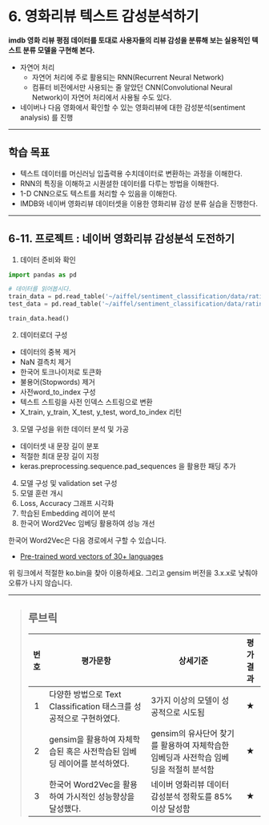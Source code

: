 # 6. 영화리뷰 텍스트 감성분석하기
**imdb 영화 리뷰 평점 데이터를 토대로 사용자들의 리뷰 감성을 분류해 보는 실용적인 텍스트 분류 모델을 구현해 본다.**

- 자연어 처리
  - 자연어 처리에 주로 활용되는 RNN(Recurrent Neural Network)
  - 컴퓨터 비전에서만 사용되는 줄 알았던 CNN(Convolutional Neural Network)이 자연어 처리에서 사용될 수도 있다.
- 네이버나 다음 영화에서 확인할 수 있는 영화리뷰에 대한 감성분석(sentiment analysis) 를 진행

---
## 학습 목표
- 텍스트 데이터를 머신러닝 입출력용 수치데이터로 변환하는 과정을 이해한다.
- RNN의 특징을 이해하고 시퀀셜한 데이터를 다루는 방법을 이해한다.
- 1-D CNN으로도 텍스트를 처리할 수 있음을 이해한다.
- IMDB와 네이버 영화리뷰 데이터셋을 이용한 영화리뷰 감성 분류 실습을 진행한다.

---
## 6-11. 프로젝트 : 네이버 영화리뷰 감성분석 도전하기
1) 데이터 준비와 확인
```python
import pandas as pd

# 데이터를 읽어봅시다. 
train_data = pd.read_table('~/aiffel/sentiment_classification/data/ratings_train.txt')
test_data = pd.read_table('~/aiffel/sentiment_classification/data/ratings_test.txt')

train_data.head()
```
2) 데이터로더 구성
- 데이터의 중복 제거
- NaN 결측치 제거
- 한국어 토크나이저로 토큰화
- 불용어(Stopwords) 제거
- 사전word_to_index 구성
- 텍스트 스트링을 사전 인덱스 스트링으로 변환
- X_train, y_train, X_test, y_test, word_to_index 리턴
3) 모델 구성을 위한 데이터 분석 및 가공
- 데이터셋 내 문장 길이 분포
- 적절한 최대 문장 길이 지정
- keras.preprocessing.sequence.pad_sequences 을 활용한 패딩 추가
4) 모델 구성 및 validation set 구성
5) 모델 훈련 개시
6) Loss, Accuracy 그래프 시각화
7) 학습된 Embedding 레이어 분석
8) 한국어 Word2Vec 임베딩 활용하여 성능 개선
   
한국어 Word2Vec은 다음 경로에서 구할 수 있습니다.
- [Pre-trained word vectors of 30+ languages](https://github.com/Kyubyong/wordvectors)

위 링크에서 적절한 ko.bin을 찾아 이용하세요. 그리고 gensim 버전을 3.x.x로 낮춰야 오류가 나지 않습니다.

---
>## **루브릭**
>|번호|평가문항|상세기준|평가결과|
>|:---:|---|---|:---:|
>|1|다양한 방법으로 Text Classification 태스크를 성공적으로 구현하였다.|3가지 이상의 모델이 성공적으로 시도됨|★|
>|2|gensim을 활용하여 자체학습된 혹은 사전학습된 임베딩 레이어를 분석하였다.|gensim의 유사단어 찾기를 활용하여 자체학습한 임베딩과 사전학습 임베딩을 적절히 분석함|★|
>|3|한국어 Word2Vec을 활용하여 가시적인 성능향상을 달성했다.|네이버 영화리뷰 데이터 감성분석 정확도를 85% 이상 달성함|★|
